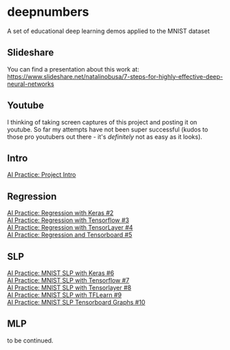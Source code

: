 # deepnumbers
A set of educational deep learning demos applied to the MNIST dataset

## Slideshare

You can find a presentation about this work at:  
https://www.slideshare.net/natalinobusa/7-steps-for-highly-effective-deep-neural-networks

## Youtube
I thinking of taking screen captures of this project and posting it on youtube. So far my attempts have not been super successful (kudos to those pro youtubers out there - it's *definitely* not as easy as it looks).

## Intro
[AI Practice: Project Intro]()  

## Regression
[AI Practice: Regression with Keras #2]()  
[AI Practice: Regression with Tensorflow #3]()  
[AI Practice: Regression with TensorLayer #4]()  
[AI Practice: Regression and Tensorboard #5]()  

## SLP
[AI Practice: MNIST SLP with Keras #6]()  
[AI Practice: MNIST SLP with Tensorflow #7]()  
[AI Practice: MNIST SLP with Tensorlayer #8]()  
[AI Practice: MNIST SLP with TFLearn #9]()  
[AI Practice: MNIST SLP Tensorboard Graphs #10]()  

## MLP
to be continued.

